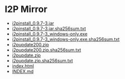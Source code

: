 I2P Mirror
==========

 - [i2pinstall_0.9.7-3.jar](/mirror/files.i2p-projekt.de/0.9.7/0.9.7-3/i2pinstall_0.9.7-3.jar)
 - [i2pinstall_0.9.7-3.jar.sha256sum.txt](/mirror/files.i2p-projekt.de/0.9.7/0.9.7-3/i2pinstall_0.9.7-3.jar.sha256sum.txt)
 - [i2pinstall_0.9.7-3_windows-only.exe](/mirror/files.i2p-projekt.de/0.9.7/0.9.7-3/i2pinstall_0.9.7-3_windows-only.exe)
 - [i2pinstall_0.9.7-3_windows-only.exe.sha256sum.txt](/mirror/files.i2p-projekt.de/0.9.7/0.9.7-3/i2pinstall_0.9.7-3_windows-only.exe.sha256sum.txt)
 - [i2pupdate200.zip](/mirror/files.i2p-projekt.de/0.9.7/0.9.7-3/i2pupdate200.zip)
 - [i2pupdate200.zip.sha256sum.txt](/mirror/files.i2p-projekt.de/0.9.7/0.9.7-3/i2pupdate200.zip.sha256sum.txt)
 - [i2pupdate.zip](/mirror/files.i2p-projekt.de/0.9.7/0.9.7-3/i2pupdate.zip)
 - [i2pupdate.zip.sha256sum.txt](/mirror/files.i2p-projekt.de/0.9.7/0.9.7-3/i2pupdate.zip.sha256sum.txt)
 - [index.html](/mirror/files.i2p-projekt.de/0.9.7/0.9.7-3/index.html)
 - [INDEX.md](/mirror/files.i2p-projekt.de/0.9.7/0.9.7-3/INDEX.md)

